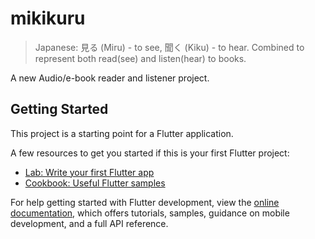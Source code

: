 # mikikuru

> Japanese: 見る (Miru) - to see,  聞く (Kiku) - to hear. Combined to represent both read(see) and listen(hear) to books.

A new Audio/e-book reader and listener project.

## Getting Started

This project is a starting point for a Flutter application.

A few resources to get you started if this is your first Flutter project:

- [Lab: Write your first Flutter app](https://docs.flutter.dev/get-started/codelab)
- [Cookbook: Useful Flutter samples](https://docs.flutter.dev/cookbook)

For help getting started with Flutter development, view the
[online documentation](https://docs.flutter.dev/), which offers tutorials,
samples, guidance on mobile development, and a full API reference.

